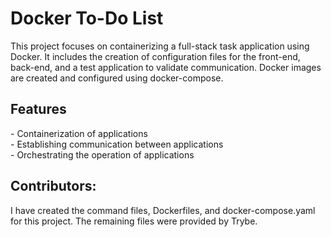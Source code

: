 <h1>Docker To-Do List</h1>
This project focuses on containerizing a full-stack task application using Docker. It includes the creation of configuration files for the front-end, back-end, and a test application to validate communication. Docker images are created and configured using docker-compose.

<h2>Features</h2>
- Containerization of applications<br>
- Establishing communication between applications<br>
- Orchestrating the operation of applications<br>

<h2>Contributors:</h2>

I have created the command files, Dockerfiles, and docker-compose.yaml for this project. The remaining files were provided by Trybe.

